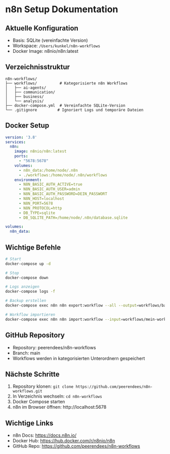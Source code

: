 # n8n Setup Dokumentation

## Aktuelle Konfiguration
- Basis: SQLite (vereinfachte Version)
- Workspace: `/Users/kunkel/n8n-workflows`
- Docker Image: n8nio/n8n:latest

## Verzeichnisstruktur
```
n8n-workflows/
├── workflows/          # Kategorisierte n8n Workflows
│   ├── ai-agents/
│   ├── communication/
│   ├── business/
│   └── analysis/
├── docker-compose.yml  # Vereinfachte SQLite-Version
└── .gitignore         # Ignoriert Logs und temporäre Dateien
```

## Docker Setup
```yaml
version: '3.8'
services:
  n8n:
    image: n8nio/n8n:latest
    ports:
      - "5678:5678"
    volumes:
      - n8n_data:/home/node/.n8n
      - ./workflows:/home/node/.n8n/workflows
    environment:
      - N8N_BASIC_AUTH_ACTIVE=true
      - N8N_BASIC_AUTH_USER=admin
      - N8N_BASIC_AUTH_PASSWORD=DEIN_PASSWORT
      - N8N_HOST=localhost
      - N8N_PORT=5678
      - N8N_PROTOCOL=http
      - DB_TYPE=sqlite
      - DB_SQLITE_PATH=/home/node/.n8n/database.sqlite

volumes:
  n8n_data:
```

## Wichtige Befehle
```bash
# Start
docker-compose up -d

# Stop
docker-compose down

# Logs anzeigen
docker-compose logs -f

# Backup erstellen
docker-compose exec n8n n8n export:workflow --all --output=workflows/backup/

# Workflow importieren
docker-compose exec n8n n8n import:workflow --input=workflows/mein-workflow.json
```

## GitHub Repository
- Repository: peerendees/n8n-workflows
- Branch: main
- Workflows werden in kategorisierten Unterordnern gespeichert

## Nächste Schritte
1. Repository klonen: `git clone https://github.com/peerendees/n8n-workflows.git`
2. In Verzeichnis wechseln: `cd n8n-workflows`
3. Docker Compose starten
4. n8n im Browser öffnen: http://localhost:5678

## Wichtige Links
- n8n Docs: https://docs.n8n.io/
- Docker Hub: https://hub.docker.com/r/n8nio/n8n
- GitHub Repo: https://github.com/peerendees/n8n-workflows 